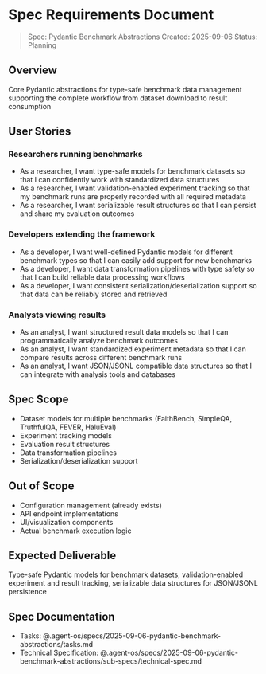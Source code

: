 # Spec Requirements Document

> Spec: Pydantic Benchmark Abstractions
> Created: 2025-09-06
> Status: Planning

## Overview

Core Pydantic abstractions for type-safe benchmark data management supporting the complete workflow from dataset download to result consumption

## User Stories

### Researchers running benchmarks
- As a researcher, I want type-safe models for benchmark datasets so that I can confidently work with standardized data structures
- As a researcher, I want validation-enabled experiment tracking so that my benchmark runs are properly recorded with all required metadata
- As a researcher, I want serializable result structures so that I can persist and share my evaluation outcomes

### Developers extending the framework
- As a developer, I want well-defined Pydantic models for different benchmark types so that I can easily add support for new benchmarks
- As a developer, I want data transformation pipelines with type safety so that I can build reliable data processing workflows
- As a developer, I want consistent serialization/deserialization support so that data can be reliably stored and retrieved

### Analysts viewing results
- As an analyst, I want structured result data models so that I can programmatically analyze benchmark outcomes
- As an analyst, I want standardized experiment metadata so that I can compare results across different benchmark runs
- As an analyst, I want JSON/JSONL compatible data structures so that I can integrate with analysis tools and databases

## Spec Scope

- Dataset models for multiple benchmarks (FaithBench, SimpleQA, TruthfulQA, FEVER, HaluEval)
- Experiment tracking models
- Evaluation result structures
- Data transformation pipelines
- Serialization/deserialization support

## Out of Scope

- Configuration management (already exists)
- API endpoint implementations
- UI/visualization components
- Actual benchmark execution logic

## Expected Deliverable

Type-safe Pydantic models for benchmark datasets, validation-enabled experiment and result tracking, serializable data structures for JSON/JSONL persistence

## Spec Documentation

- Tasks: @.agent-os/specs/2025-09-06-pydantic-benchmark-abstractions/tasks.md
- Technical Specification: @.agent-os/specs/2025-09-06-pydantic-benchmark-abstractions/sub-specs/technical-spec.md
